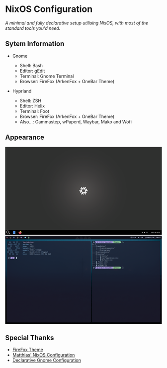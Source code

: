 # NixOS Configuration
*A minimal and fully declarative setup utilising NixOS, with most of the standard tools you'd need.* 

## Sytem Information
- Gnome
  - Shell: Bash
  - Editor: gEdit
  - Terminal: Gnome Terminal
  - Browser: FireFox (ArkenFox + OneBar Theme)

- Hyprland
  - Shell: ZSH
  - Editor: Helix
  - Terminal: Foot
  - Browser: FireFox (ArkenFox + OneBar Theme)
  - Also...: Gammastep, wPaperd, Waybar, Mako and Wofi

## Appearance
![Gnome](https://github.com/Vonixxx/VonixOS/blob/main/screenshots/gnome.png)
![Hyprland](https://github.com/Vonixxx/VonixOS/blob/main/screenshots/hyprland.png)

## Special Thanks
- [FireFox Theme](https://codeberg.org/Freeplay/Firefox-Onebar/)
- [Matthias' NixOS Configuration](https://github.com/MatthiasBenaets/nixos-config/)
- [Declarative Gnome Configuration](https://hoverbear.org/blog/declarative-gnome-configuration-in-nixos/)
